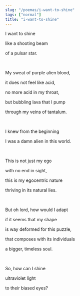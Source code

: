 ```yaml
---
slug: "/poemas/i-want-to-shine"
tags: ["normal"]
title: "i-want-to-shine"
---
```

I want to shine

like a shooting beam

of a pulsar star.

&nbsp;

My sweat of purple alien blood,

it does not feel like acid,

no more acid in my throat,

but bubbling lava that I pump

through my veins of tantalum.

&nbsp;

I knew from the beginning

I was a damn alien in this world.

&nbsp;

This is not just my ego

with no end in sight,

this is my egocentric nature

thriving in its natural lies.

&nbsp;

But oh lord, how would I adapt

if it seems that my shape

is way deformed for this puzzle,

that composes with its individuals

a bigger, timeless soul.

&nbsp;

So, how can I shine

ultraviolet light

to their biased eyes?